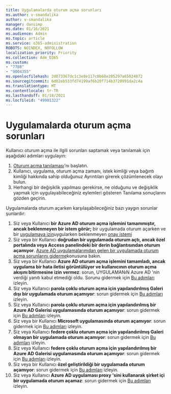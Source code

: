 ```yaml
---
title: Uygulamalarda oturum açma sorunları
ms.author: v-smandalika
author: v-smandalika
manager: dansimp
ms.date: 01/16/2021
ms.audience: Admin
ms.topic: article
ms.service: o365-administration
ROBOTS: NOINDEX, NOFOLLOW
localization_priority: Priority
ms.collection: Adm_O365
ms.custom:
- "7788"
- "9004355"
ms.openlocfilehash: 2d073367dc1c3e8e117c0b68e205297a65024872
ms.sourcegitcommit: 6d02eb533fd74199af6b20f714b3720991da2c4a
ms.translationtype: MT
ms.contentlocale: tr-TR
ms.lasthandoff: 01/18/2021
ms.locfileid: "49901322"
---
```

# <a name="issues-signing-in-to-applications"></a>Uygulamalarda oturum açma sorunları

Kullanıcı oturum açma ile ilgili sorunları saptamak veya tanılamak için aşağıdaki adımları uygulayın:

1. [Oturum açma tanılaması](https://ms.portal.azure.com/#blade/Microsoft_AAD_IAM/ActiveDirectoryMenuBlade/diagnose/symptomId/ms_aad_dxp_signin_caDiagnoseAndSolveSummarySymptom)'nı başlatın.
2. Kullanıcı, uygulama, oturum açma zamanı, istek kimliği veya bağıntı kimliği hakkında sahip olduğunuz Ayrıntıları girerek çözümlenecek olayı bulun.
3. Herhangi bir değişiklik yapılması gerekirse, ne olduğunu ve değişiklik yapmak için uygulayabileceğiniz eylemleri gösteren Tanılama sonuçlarını gözden geçirin.

Uygulamalarda oturum açarken karşılaşabileceğiniz bazı yaygın sorunlar şunlardır:

1. Siz veya Kullanıcı **bir Azure AD oturum açma işlemini tamammıştır, ancak beklenmeyen bir istem görür;** bir uygulamada oturum açarken ve bir [uygulamaya izin](https://docs.microsoft.com/azure/active-directory/manage-apps/application-sign-in-unexpected-user-consent-error)uygularken beklenmeyen [onay istemi](https://docs.microsoft.com/azure/active-directory/manage-apps/application-sign-in-unexpected-user-consent-prompt)
2. Siz veya bir Kullanıcı **doğrudan bir uygulamada oturum açtı, ancak özel portalında veya Access panelindeki bir derin bağlantısından oturum açamıyor**. [Azure AD uygulamalarımdan gelen bir uygulamada oturum açma sorunlarını giderme](https://docs.microsoft.com/azure/active-directory/manage-apps/application-sign-in-other-problem-access-panel)konusuna bakın.
3. Siz veya bir Kullanıcı **Azure AD oturum açma işlemini tamamladı, ancak uygulama bir hata iletisi görüntülüyor ve kullanıcının oturum açma akışını bitirmesine izin vermez**: sorun, UYGULAMANıN Azure AD 'nin verdiği yanıtı kabul etmediği oldu. Sorunu gidermek için [Bu adımları](https://docs.microsoft.com/azure/active-directory/application-sign-in-problem-application-error) izleyin.
4. Siz veya Kullanıcı **parola çoklu oturum açma için yapılandırılmış Galeri dışı bir uygulamada oturum açamıyor**: sorun gidermek için [Bu adımları](https://docs.microsoft.com/azure/active-directory/manage-apps/troubleshoot-password-based-sso) izleyin.
5. Siz veya Kullanıcı **parola çoklu oturum açma için yapılandırılmış bir Azure AD Galerisi uygulamasında oturum açamıyor**: sorun gidermek için [Bu adımları](https://docs.microsoft.com/azure/active-directory/manage-apps/troubleshoot-password-based-sso) izleyin.
6. Siz veya bir Kullanıcı **Microsoft uygulamasında oturum açamıyor**: sorun gidermek için [Bu adımları](https://docs.microsoft.com/azure/active-directory/manage-apps/application-sign-in-problem-first-party-microsoft) izleyin.
7. Siz veya Kullanıcı **federe çoklu oturum açma için yapılandırılmış Galeri olmayan bir uygulamada oturum açamıyor**: sorun gidermek için [Bu adımları](https://docs.microsoft.com/azure/active-directory/application-sign-in-problem-federated-sso-non-gallery) izleyin.
8. Siz veya Kullanıcı **federe çoklu oturum açma için yapılandırılmış bir Azure AD Galerisi uygulamasında oturum açamıyor**: sorun gidermek için [Bu adımları](https://docs.microsoft.com/azure/active-directory/manage-apps/application-sign-in-problem-federated-sso-gallery) izleyin.
9. Siz veya bir Kullanıcı **özel geliştirildiği bir uygulamada oturum açamıyor**: sorun gidermek için [Bu adımları](https://docs.microsoft.com/azure/active-directory/manage-apps/application-sign-in-problem-federated-sso-gallery) izleyin.
10. Siz veya Kullanıcı **Azure AD uygulaması proxy 'sini kullanarak şirket içi bir uygulamada oturum açamaz**: sorun gidermek için [Bu adımları](https://docs.microsoft.com/azure/active-directory/manage-apps/application-sign-in-problem-on-premises-application-proxy) izleyin.

